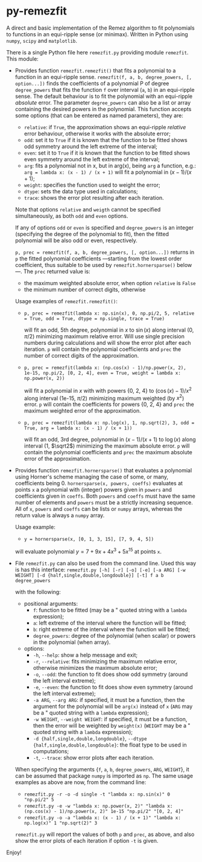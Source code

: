 # py-remezfit

A direct and basic implementation of the Remez algorithm to fit polynomials to functions in an equi-ripple sense (or minimax). Written in Python using `numpy`, `scipy` and `matplotlib`.

There is a single Python file here `remezfit.py` providing module `remezfit`. This module:

* Provides function `remezfit.remezfit()` that fits a polynomial to a function in an equi-ripple sense. `remezfit(f, a, b, degree_powers, [, option...])` finds the coefficients of a polynomial P of degree `degree_powers` that fits the function `f` over interval (`a`, `b`) in an equi-ripple sense. The default behaviour is to fit the polynomial with an equi-ripple _absolute_ error. The parameter `degree_powers` can also be a list or array containing the desired powers in the polynomial. This function accepts some options (that can be entered as named parameters), they are:

  * `relative`: if `True`, the approximation shows an equi-ripple _relative_ error behaviour, otherwise it works with the absolute error;
  * `odd`: set it to `True` if it is known that the function to be fitted shows odd symmetry around the left extreme of the interval;
  * `even`: set it to `True` if it is known that the function to be fitted shows even symmetry around the left extreme of the interval;
  * `arg`: fits a polynomial not in x, but in arg(x), being `arg` a function, e.g.:
    `arg = lambda x: (x - 1) / (x + 1)`
     will fit a polynomial in $(x - 1) / (x + 1)$;
  * `weight`: specifies the function used to weight the error;
  * `dtype`: sets the data type used in calculations;
  * `trace`: shows the error plot resulting after each iteration.

  Note that options `relative` and `weigth` cannot be specified simultaneously, as both `odd` and `even` options.

  If any of options `odd` or `even` is specified and `degree_powers` is an integer (specifying the degree of the polynomial to fit), then the fitted polynomial will be also odd or even, respectively.

  `p, prec = remezfit(f, a, b, degree_powers, [, option...])`  returns in `p` the fitted polynomial coefficients —starting from the lowest order coefficient, thus suitable to be used by `remezfit.hornersparse()` below—. The `prec` returned value is:

  * the maximum weighted absolute error, when option `relative` is `False`
  * the minimum number of correct digits, otherwise

  Usage examples of `remezfit.remezfit()`:

  * `p, prec = remezfit(lambda x: np.sin(x), 0, np.pi/2, 5, relative = True, odd = True, dtype = np.single, trace = True)`

    will fit an odd, 5th degree, polynomial in $x$ to $\sin(x)$ along interval (0, $\pi/2$) minimizing maximum relative error. Will use single precision numbers during calculations and will show the error plot after each iteration. `p` will contain the polynomial coefficients and `prec` the number of correct digits of the approximation.

  * `p, prec = remezfit(lambda x: (np.cos(x) - 1)/np.power(x, 2), 1e-15, np.pi/2, [0, 2, 4], even = True, weight = lambda x: np.power(x, 2))`

    will fit a polynomial in $x$ with with powers {0, 2, 4} to $(\cos(x) - 1)/x^2$ along interval (1e-15, $\pi/2$) minimizing maximum weighted (by $x^2$) error. `p` will contain the coefficients for powers {0, 2, 4} and `prec` the maximum weighted error of the approximation.

  * `p, prec = remezfit(lambda x: np.log(x), 1, np.sqrt(2), 3, odd = True, arg = lambda x: (x - 1) / (x + 1))`

    will fit an odd, 3rd degree, polynomial in $(x - 1) / (x + 1)$ to $\log(x)$ along interval (1, $\sqrt2$) minimizing the maximum absolute error. `p` will contain the polynomial coefficients and `prec` the maximum absolute error of the approximation.

* Provides function `remezfit.hornersparse()` that evaluates a polynomial using Horner's scheme managing the case of some, or many, coefficients being 0. `hornersparse(x, powers, coeffs)` evaluates at points `x` a polynomial with (integer) powers given in `powers` and coefficients given in `coeffs`. Both `powers` and `coeffs` must have the same number of elements and `powers` must be a strictly increasing sequence. All of `x`, `powers` and `coeffs` can be lists or `numpy` arrays, whereas the return value is always a `numpy` array.

  Usage example:

  * `y = hornersparse(x, [0, 1, 3, 15], [7, 9, 4, 5])`

  will evaluate polynomial $y = 7 + 9x + 4x^3 + 5x^{15}$ at points `x`.

* File `remezfit.py` can also be used from the command line. Used this way is has this interface: `remezfit.py [-h] [-r] [-o] [-e] [-a ARG] [-w WEIGHT] [-d {half,single,double,longdouble}] [-t] f a b degree_powers`

  with the following:

  * positional arguments:
    * `f`: function to be fitted (may be a " quoted string with a `lambda` expression);
    * `a`: left extreme of the interval where the function will be fitted;
    * `b`: right extreme of the interval where the function will be fitted;
    * `degree_powers`: degree of the polynomial (when scalar) or powers in the polynomial (when array).
  * options:
    * `-h`, `--help`: show a help message and exit;
    * `-r`, `--relative`: fits minimizing the maximum relative error, otherwise minimizes the maximum absolute error;
    * `-o`, `--odd`: the function to fit does show odd symmetry (around the left interval extreme);
    * `-e`, `--even`: the function to fit does show even symmetry (around the left interval extreme);
    * `-a ARG`, `--arg ARG`: if specified, it must be a function, then the argument for the polynomial will be `arg(x)` instead of `x` (`ARG` may be a " quoted string with a `lambda` expression);
    * `-w WEIGHT`, `--weight WEIGHT`: if specified, it must be a function, then the error will be weighted by `weight(x)` (`WEIGHT` may be a " quoted string with a `lambda` expression);
    * `-d {half,single,double,longdouble}`, `--dtype {half,single,double,longdouble}`: the float type to be used in computations;
    * `-t`, `--trace`: show error plots after each iteration.

  When specifying the arguments {`f`, `a`, `b`, `degree_powers`, `ARG`, `WEIGHT`}, it can be assumed that package `numpy` is imported as `np`. The same usage examples as above are now, from the command line:

  * `remezfit.py -r -o -d single -t "lambda x: np.sin(x)" 0 "np.pi/2" 5`
  * `remezfit.py -e -w "lambda x: np.power(x, 2)" "lambda x: (np.cos(x) - 1)/np.power(x, 2)" 1e-15 "np.pi/2" "[0, 2, 4]"`
  * `remezfit.py -o -a "lambda x: (x - 1) / (x + 1)" "lambda x: np.log(x)" 1 "np.sqrt(2)" 3`

  `remezfit.py` will report the values of both `p` and `prec`, as above, and also show the error plots of each iteration if option `‑t` is given.

Enjoy!
